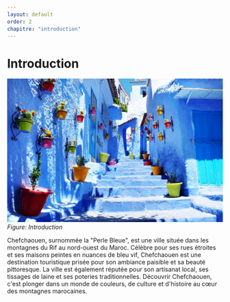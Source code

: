 ```yaml
---
layout: default
order: 2
chapitre: "introduction"
---
```



<!-- new slide -->

# Introduction

![Introduction](./images/chefchaouen-maroc.jpg)
*Figure: Introduction*

<!-- note -->

Chefchaouen, surnommée la "Perle Bleue", est une ville située dans les montagnes du Rif au nord-ouest du Maroc. Célèbre pour ses rues étroites et ses maisons peintes en nuances de bleu vif, Chefchaouen est une destination touristique prisée pour son ambiance paisible et sa beauté pittoresque. La ville est également réputée pour son artisanat local, ses tissages de laine et ses poteries traditionnelles. Découvrir Chefchaouen, c'est plonger dans un monde de couleurs, de culture et d'histoire au cœur des montagnes marocaines.
